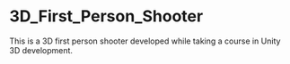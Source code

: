 # 3D_First_Person_Shooter

This is a 3D first person shooter developed while taking a course in Unity 3D development.
